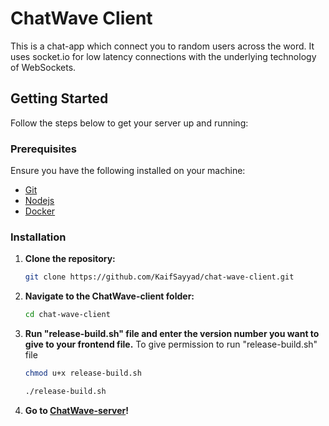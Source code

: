 # ChatWave Client
This is a chat-app which connect you to random users across the word. It uses socket.io for low latency connections with the underlying technology of WebSockets.

## Getting Started

Follow the steps below to get your server up and running:

### Prerequisites

Ensure you have the following installed on your machine:
- [Git](https://git-scm.com/downloads)
- [Nodejs](https://nodejs.org/en/download/package-manager)
- [Docker](https://www.docker.com/products/docker-desktop)

### Installation

1. **Clone the repository:**

    ```sh
    git clone https://github.com/KaifSayyad/chat-wave-client.git
    ```

2. **Navigate to the ChatWave-client folder:**

    ```sh
    cd chat-wave-client
    ```

3. **Run "release-build.sh" file and enter the version number you want to give to your frontend file.**
   To give permission to run "release-build.sh" file
   ```sh
   chmod u+x release-build.sh
   ```

   ```sh
   ./release-build.sh
   ```
   
4. **Go to [ChatWave-server](https://github.com/KaifSayyad/chat-wave-server)!**

